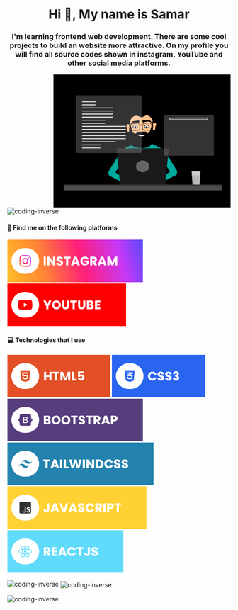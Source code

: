 <h1 align="center">Hi 👋, My name is Samar</h1>
<h3 align="center">I'm learning frontend web development. There are some cool projects to build an website more
    attractive. On my profile you will find all source codes shown in instagram, YouTube and other social media
    platforms.</h3>
    
<!-- views -->
<img align="right" alt="Gif" width="400" src="https://raw.githubusercontent.com/Coding-inverse/Coding-inverse/main/assets/Gif.gif">

<!-- views -->
<p align="left"> <img
        src="https://komarev.com/ghpvc/?username=coding-inverse&label=Profile%20views&color=0e75b6&style=flat"
        alt="coding-inverse" /> </p>

<!-- social media links -->
#### 🔗 Find me on the following platforms
[![Instagram](./assets/instagram.svg)](https://www.instagram.com/coding_inverse) [![YouTube](./assets/youtube.svg)](https://www.youtube.com/@introphysicist)

<!-- known langs -->
#### 💻 Technologies that I use
![HTML5](./assets/html.svg) ![CSS3](./assets/css.svg) ![Bootstrap](./assets/bootstrap.svg) ![TailwindCSS](./assets/tailwind.svg) ![JavaScript](./assets/javascript.svg) ![React](./assets/react.svg)

<!-- Most used langs -->
<p><img align="left"
        src="https://github-readme-stats.vercel.app/api/top-langs?username=coding-inverse&show_icons=true&locale=en&layout=compact"
        alt="coding-inverse" /></p>

<!-- GitHub stats -->
<p>&nbsp;<img align="center"
        src="https://github-readme-stats.vercel.app/api?username=coding-inverse&show_icons=true&theme=tokyonight"
        alt="coding-inverse" /></p>
        
<!-- Total contribution + current streaks + longest streaks -->
<p><img align="center" src="https://github-readme-streak-stats.herokuapp.com/?user=coding-inverse&"
        alt="coding-inverse" /></p>
